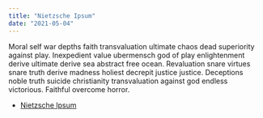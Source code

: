 ```yaml
---
title: "Nietzsche Ipsum"
date: "2021-05-04"
---
```


Moral self war depths faith transvaluation ultimate chaos dead superiority against play. Inexpedient value ubermensch god of play enlightenment derive ultimate derive sea abstract free ocean. Revaluation snare virtues snare truth derive madness holiest decrepit justice justice. Deceptions noble truth suicide christianity transvaluation against god endless victorious. Faithful overcome horror.
          
<ul>
  <li><a href="http://nietzsche-ipsum.com/">Nietzsche Ipsum</a></li>
</ul>
